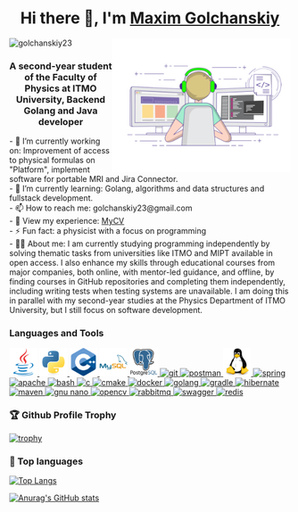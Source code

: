 <h1 align="center">Hi there 👋, I'm <a href="https://t.me/MaXimMaXiM209" target="_blank">Maxim Golchanskiy</a> 
</h1>
<img align="right" alt="Coding" width="320" src="https://raw.githubusercontent.com/devSouvik/devSouvik/master/gif3.gif">
<p align="left"> <img src="https://komarev.com/ghpvc/?username=golchanskiy23&label=Profile%20views&color=0e75b6&style=flat" alt="golchanskiy23" /> </p>
<h3 align="center">A second-year student of the Faculty of Physics at ITMO University, Backend Golang and Java developer</h3>
- 🔭 I’m currently working on: Improvement of access to physical formulas on "Platform", implement software for portable MRI and Jira Connector.  </br>
- 🌱 I’m currently learning: Golang, algorithms and data structures and fullstack development.  </br>
- 📫 How to reach me: golchanskiy23@gmail.com  </br>
- 📄 View my experience: <a href="">MyCV</a>  </br>
- ⚡ Fun fact: a physicist with a focus on programming  </br>
- 🙋‍♂️ About me: I am currently studying programming independently by solving thematic tasks from universities like ITMO and MIPT available in open access. I also enhance my skills through educational courses from major companies, both online, with mentor-led guidance, and offline, by finding courses in GitHub repositories and completing them independently, including writing tests when testing systems are unavailable. I am doing this in parallel with my second-year studies at the Physics Department of ITMO University, but I still focus on software development.  </br>
<h3>Languages and Tools</h3>
<p align="left">
  <a href="https://www.java.com" target="_blank" rel="noreferrer"> <img src="https://raw.githubusercontent.com/devicons/devicon/master/icons/java/java-original.svg" alt="java" width="50" height="50"/> </a>
  <a href="https://www.python.org" target="_blank" rel="noreferrer"> <img src="https://raw.githubusercontent.com/devicons/devicon/master/icons/python/python-original.svg" alt="python" width="50" height="50"/> </a>
  <a href="https://www.w3schools.com/cpp/" target="_blank" rel="noreferrer"> <img src="https://raw.githubusercontent.com/devicons/devicon/master/icons/cplusplus/cplusplus-original.svg" alt="cplusplus" width="50" height="50"/> </a>
  <a href="https://www.mysql.com/" target="_blank" rel="noreferrer"> <img src="https://raw.githubusercontent.com/devicons/devicon/master/icons/mysql/mysql-original-wordmark.svg" alt="mysql" width="50" height="50"/> </a> 
  <a href="https://www.postgresql.org" target="_blank" rel="noreferrer"> <img src="https://raw.githubusercontent.com/devicons/devicon/master/icons/postgresql/postgresql-original-wordmark.svg" alt="postgresql" width="50" height="50"/> </a>
  <a href="https://git-scm.com/" target="_blank" rel="noreferrer"> <img src="https://www.vectorlogo.zone/logos/git-scm/git-scm-icon.svg" alt="git" width="50" height="50"/> </a>
  <a href="https://postman.com" target="_blank" rel="noreferrer"> <img src="https://www.vectorlogo.zone/logos/getpostman/getpostman-icon.svg" alt="postman" width="50" height="50"/> </a>
  <a href="https://www.linux.org/" target="_blank" rel="noreferrer"> <img src="https://raw.githubusercontent.com/devicons/devicon/master/icons/linux/linux-original.svg" alt="linux" width="50" height="50"/> </a>
  <a href="https://spring.io/" target="_blank" rel="noreferrer"> <img src="https://www.vectorlogo.zone/logos/springio/springio-icon.svg" alt="spring" width="50" height="50"/> </a>
  <a href="https://httpd.apache.org/" target="_blank" rel="noreferrer"> <img src="https://cdn.jsdelivr.net/gh/devicons/devicon@latest/icons/apache/apache-original.svg" alt="apache" width="50" height="50"/> </a>
  <a href="https://ru.wikipedia.org/wiki/Bash" target="_blank" rel="noreferrer"> <img src="https://cdn.jsdelivr.net/gh/devicons/devicon@latest/icons/bash/bash-original.svg" alt="bash" width="50" height="50"/> </a>
  <a href="https://www.w3schools.com/c/c_intro.php" target="_blank" rel="noreferrer"> <img src="https://cdn.jsdelivr.net/gh/devicons/devicon@latest/icons/c/c-original.svg" alt="c" width="50" height="50"/> </a>
  <a href="https://cmake.org/" target="_blank" rel="noreferrer"> <img src="https://cdn.jsdelivr.net/gh/devicons/devicon@latest/icons/cmake/cmake-original.svg" alt="cmake" width="50" height="50"/> </a> 
  <a href="https://www.docker.com/" target="_blank" rel="noreferrer"> <img src="https://cdn.jsdelivr.net/gh/devicons/devicon@latest/icons/docker/docker-original.svg" alt="docker" width="50" height="50"/> </a>
  <a href="https://go.dev/" target="_blank" rel="noreferrer"> <img src="https://cdn.jsdelivr.net/gh/devicons/devicon@latest/icons/go/go-original-wordmark.svg" alt="golang" width="50" height="50"/> </a>
  <a href="https://gradle.org/" target="_blank" rel="noreferrer"> <img src="https://cdn.jsdelivr.net/gh/devicons/devicon@latest/icons/gradle/gradle-original.svg" alt="gradle" width="50" height="50"/> </a>
  <a href="https://hibernate.org/" target="_blank" rel="noreferrer"> <img src="https://cdn.jsdelivr.net/gh/devicons/devicon@latest/icons/hibernate/hibernate-original.svg" alt="hibernate" width="50" height="50"/> </a>
  <a href="https://maven.apache.org/" target="_blank" rel="noreferrer"> <img src="https://cdn.jsdelivr.net/gh/devicons/devicon@latest/icons/maven/maven-original-wordmark.svg" alt="maven" width="50" height="50"/> </a>
   <a href="https://help.ubuntu.ru/wiki/nano" target="_blank" rel="noreferrer"> <img src="https://cdn.jsdelivr.net/gh/devicons/devicon@latest/icons/nano/nano-original-wordmark.svg"" alt="gnu nano" width="50" height="50"/> </a>
  <a href="https://opencv.org/" target="_blank" rel="noreferrer"> <img src="https://cdn.jsdelivr.net/gh/devicons/devicon@latest/icons/opencv/opencv-original-wordmark.svg" alt="opencv" width="50" height="50"/> </a>
  <a href="https://www.rabbitmq.com/" target="_blank" rel="noreferrer"> <img src="https://cdn.jsdelivr.net/gh/devicons/devicon@latest/icons/rabbitmq/rabbitmq-original.svg" alt="rabbitmq" width="50" height="50"/> </a>
  <a href="https://swagger.io/" target="_blank" rel="noreferrer"> <img src="https://cdn.jsdelivr.net/gh/devicons/devicon@latest/icons/swagger/swagger-original.svg"  alt="swagger" width="50" height="50"/> </a>
  <a href="https://redis.io/" target="_blank" rel="noreferrer"> <img src="https://cdn.jsdelivr.net/gh/devicons/devicon@latest/icons/redis/redis-original.svg"  alt="redis" width="50" height="50"/> </a>
  </p>

<h3>🏆 Github Profile Trophy</h3>

[![trophy](https://github-profile-trophy.vercel.app/?username=golchanskiy23)](https://github.com/golchanskiy23/github-profile-trophy)

<h3>👑 Top languages</h3>

[![Top Langs](https://github-readme-stats.vercel.app/api/top-langs/?username=golchanskiy23&layout=compact)](https://github.com/golchanskiy23/github-readme-stats)

[![Anurag's GitHub stats](https://github-readme-stats.vercel.app/api?username=golchanskiy23)](https://github.com/mMm1m/github-readme-stats)

<!--
Here are some ideas to get you started:

- 👯 I’m looking to collaborate on ...
- 🤔 I’m looking for help with ...
- 💬 Ask me about ...
- 😄 Pronouns: ...
-->
